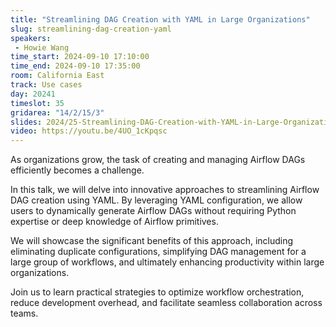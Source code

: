```yaml
---
title: "Streamlining DAG Creation with YAML in Large Organizations"
slug: streamlining-dag-creation-yaml
speakers:
 - Howie Wang
time_start: 2024-09-10 17:10:00
time_end: 2024-09-10 17:35:00
room: California East
track: Use cases
day: 20241
timeslot: 35
gridarea: "14/2/15/3"
slides: 2024/25-Streamlining-DAG-Creation-with-YAML-in-Large-Organizations.pdf
video: https://youtu.be/4UO_1cKpqsc
---
```


As organizations grow, the task of creating and managing Airflow DAGs efficiently becomes a challenge.

In this talk, we will delve into innovative approaches to streamlining Airflow DAG creation using YAML. By leveraging YAML configuration, we allow users to dynamically generate Airflow DAGs without requiring Python expertise or deep knowledge of Airflow primitives.

We will showcase the significant benefits of this approach, including eliminating duplicate configurations, simplifying DAG management for a large group of workflows, and ultimately enhancing productivity within large organizations.

Join us to learn practical strategies to optimize workflow orchestration, reduce development overhead, and facilitate seamless collaboration across teams.
